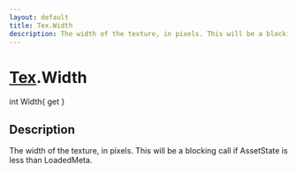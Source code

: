 ```yaml
---
layout: default
title: Tex.Width
description: The width of the texture, in pixels. This will be a blocking call if AssetState is less than LoadedMeta.
---
```

# [Tex]({{site.url}}/Pages/StereoKit/Tex.html).Width

<div class='signature' markdown='1'>
int Width{ get }
</div>

## Description
The width of the texture, in pixels. This will be a
blocking call if AssetState is less than LoadedMeta.

